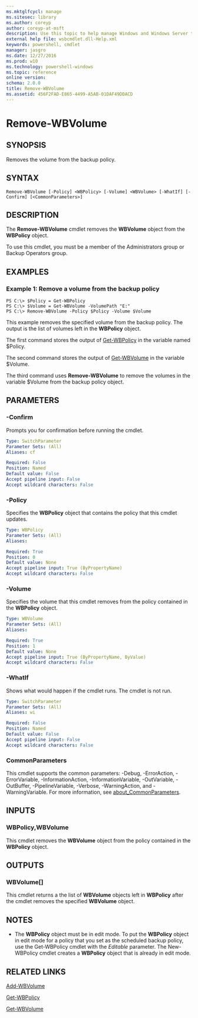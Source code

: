 ```yaml
---
ms.mktglfcycl: manage
ms.sitesec: library
ms.author: coreyp
author: coreyp-at-msft
description: Use this topic to help manage Windows and Windows Server technologies with Windows PowerShell.
external help file: wsbcmdlet.dll-Help.xml
keywords: powershell, cmdlet
manager: jasgro
ms.date: 12/27/2016
ms.prod: w10
ms.technology: powershell-windows
ms.topic: reference
online version: 
schema: 2.0.0
title: Remove-WBVolume
ms.assetid: 456F2FAD-E865-4499-A5AB-01DAF49DDACD
---
```


# Remove-WBVolume

## SYNOPSIS
Removes the volume from the backup policy.

## SYNTAX

```
Remove-WBVolume [-Policy] <WBPolicy> [-Volume] <WBVolume> [-WhatIf] [-Confirm] [<CommonParameters>]
```

## DESCRIPTION
The **Remove-WBVolume** cmdlet removes the **WBVolume** object from the **WBPolicy** object.

To use this cmdlet, you must be a member of the Administrators group or Backup Operators group.

## EXAMPLES

### Example 1: Remove a volume from the backup policy
```
PS C:\> $Policy = Get-WBPolicy
PS C:\> $Volume = Get-WBVolume -VolumePath "E:"
PS C:\> Remove-WBVolume -Policy $Policy -Volume $Volume
```

This example removes the specified volume from the backup policy.
The output is the list of volumes left in the **WBPolicy** object.

The first command stores the output of [Get-WBPolicy](./get-wbpolicy.md) in the variable named $Policy.

The second command stores the output of [Get-WBVolume](./get-wbvolume.md) in the variable $Volume.

The third command uses **Remove-WBVolume** to remove the volumes in the variable $Volume from the backup policy object.

## PARAMETERS

### -Confirm
Prompts you for confirmation before running the cmdlet.

```yaml
Type: SwitchParameter
Parameter Sets: (All)
Aliases: cf

Required: False
Position: Named
Default value: False
Accept pipeline input: False
Accept wildcard characters: False
```

### -Policy
Specifies the **WBPolicy** object that contains the policy that this cmdlet updates.

```yaml
Type: WBPolicy
Parameter Sets: (All)
Aliases: 

Required: True
Position: 0
Default value: None
Accept pipeline input: True (ByPropertyName)
Accept wildcard characters: False
```

### -Volume
Specifies the volume that this cmdlet removes from the policy contained in the **WBPolicy** object.

```yaml
Type: WBVolume
Parameter Sets: (All)
Aliases: 

Required: True
Position: 1
Default value: None
Accept pipeline input: True (ByPropertyName, ByValue)
Accept wildcard characters: False
```

### -WhatIf
Shows what would happen if the cmdlet runs.
The cmdlet is not run.

```yaml
Type: SwitchParameter
Parameter Sets: (All)
Aliases: wi

Required: False
Position: Named
Default value: False
Accept pipeline input: False
Accept wildcard characters: False
```

### CommonParameters
This cmdlet supports the common parameters: -Debug, -ErrorAction, -ErrorVariable, -InformationAction, -InformationVariable, -OutVariable, -OutBuffer, -PipelineVariable, -Verbose, -WarningAction, and -WarningVariable. For more information, see [about_CommonParameters](http://go.microsoft.com/fwlink/?LinkID=113216).

## INPUTS

### WBPolicy,WBVolume
This cmdlet removes the **WBVolume** object from the policy contained in the **WBPolicy** object.

## OUTPUTS

### WBVolume[]
This cmdlet returns a the list of **WBVolume** objects left in **WBPolicy** after the cmdlet removes the specified **WBVolume** object.

## NOTES
* The **WBPolicy** object must be in edit mode. To put the **WBPolicy** object in edit mode for a policy that you set as the scheduled backup policy, use the Get-WBPolicy cmdlet with the *Editable* parameter. The New-WBPolicy cmdlet creates a **WBPolicy** object that is already in edit mode.

  

## RELATED LINKS

[Add-WBVolume](./add-wbvolume.md)

[Get-WBPolicy](./get-wbpolicy.md)

[Get-WBVolume](./get-wbvolume.md)


